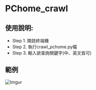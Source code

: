 # PChome_crawl

## 使用說明:
- Step 1. 開啟終端機
- Step 2. 執行crawl_pchome.py檔
- Step 3. 輸入欲查詢關鍵字(中、英文皆可)

## 範例
![Imgur](https://i.imgur.com/z5K9otB.png)